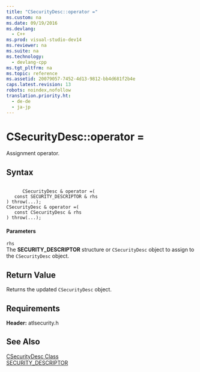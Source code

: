```yaml
---
title: "CSecurityDesc::operator ="
ms.custom: na
ms.date: 09/19/2016
ms.devlang: 
  - C++
ms.prod: visual-studio-dev14
ms.reviewer: na
ms.suite: na
ms.technology: 
  - devlang-cpp
ms.tgt_pltfrm: na
ms.topic: reference
ms.assetid: 20079057-7452-4d13-9812-bb4d681f2b4e
caps.latest.revision: 13
robots: noindex,nofollow
translation.priority.ht: 
  - de-de
  - ja-jp
---
```

# CSecurityDesc::operator =
Assignment operator.  
  
## Syntax  
  
```  
  
      CSecurityDesc & operator =(  
   const SECURITY_DESCRIPTOR & rhs   
) throw(...);  
CSecurityDesc & operator =(  
   const CSecurityDesc & rhs   
) throw(...);  
```  
  
#### Parameters  
 `rhs`  
 The **SECURITY_DESCRIPTOR** structure or `CSecurityDesc` object to assign to the `CSecurityDesc` object.  
  
## Return Value  
 Returns the updated `CSecurityDesc` object.  
  
## Requirements  
 **Header:** atlsecurity.h  
  
## See Also  
 [CSecurityDesc Class](../vs140/CSecurityDesc-Class.md)   
 [SECURITY_DESCRIPTOR](http://msdn.microsoft.com/library/windows/desktop/aa379561)
